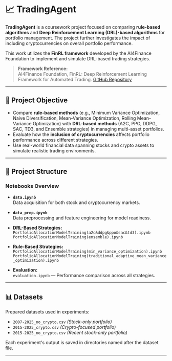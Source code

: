 # 📈 TradingAgent

**TradingAgent** is a coursework project focused on comparing **rule-based algorithms** and **Deep Reinforcement Learning (DRL)-based algorithms** for portfolio management. The project further investigates the impact of including cryptocurrencies on overall portfolio performance.

This work utilizes the **FinRL framework** developed by the AI4Finance Foundation to implement and simulate DRL-based trading strategies.

> **Framework Reference:**  
> AI4Finance Foundation, FinRL: Deep Reinforcement Learning Framework for Automated Trading. [GitHub Repository](https://github.com/AI4Finance-Foundation/FinRL)

---

## 🎯 Project Objective

- Compare **rule-based methods** (e.g., Minimum Variance Optimization, Naive Diversification, Mean-Variance Optimization, Rolling Mean-Variance Optimization) with **DRL-based methods** (A2C, PPO, DDPG, SAC, TD3, and Ensemble strategies) in managing multi-asset portfolios.
- Evaluate how the **inclusion of cryptocurrencies** affects portfolio performance across different strategies.
- Use real-world financial data spanning stocks and crypto assets to simulate realistic trading environments.

---

## 📂 Project Structure

### Notebooks Overview

- **`data.ipynb`**  
  Data acquisition for both stock and cryptocurrency markets.

- **`data_prep.ipynb`**  
  Data preprocessing and feature engineering for model readiness.

- **DRL-Based Strategies:**  
  `PortfolioAllocationModelTraining(a2c&ddpg&ppo&sac&td3).ipynb`  
  `PortfolioAllocationModelTraining(ensemble).ipynb`  

- **Rule-Based Strategies:**  
  `PortfolioAllocationModelTraining(min_variance_optimization).ipynb`  
  `PortfolioAllocationModelTraining(traditional_adaptive_mean_variance_optimization).ipynb`  

- **Evaluation:**  
  `evaluation.ipynb` — Performance comparison across all strategies.

---

## 📊 Datasets

Prepared datasets used in experiments:

- `2007-2025_no_crypto.csv`  *(Stock-only portfolio)*
- `2015-2025_crypto.csv`      *(Crypto-focused portfolio)*
- `2015-2025_no_crypto.csv`  *(Recent stock-only portfolio)*

Each experiment's output is saved in directories named after the dataset file.


---